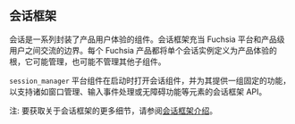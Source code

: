 <!-- ## Session framework -->
## 会话框架

<!-- Sessions are components that encapsulate a product’s user experience. The
session framework serves as a boundary between the Fuchsia platform and the
product-level user interaction. Each Fuchsia product defines a single session
instance as the root of the product experience, which may or may not manage
additional child components. -->
会话是一系列封装了产品用户体验的组件。会话框架充当 Fuchsia 平台和产品级用户之间交流的边界。每个 Fuchsia 产品都将单个会话实例定义为产品体验的根，它可能管理，也可能不管理其他子组件。


<!-- The `session_manager` platform component starts the session component on boot
and offers it a fixed set of capabilities necessary to support the session
framework APIs for elements such as window management, input event handling, or
accessibility. -->
`session_manager` 平台组件在启动时打开会话组件，并为其提供一组固定的功能，以支持诸如窗口管理、输入事件处理或无障碍功能等元素的会话框架 API。

<!-- Note: For more details on the session framework, see
[Introduction to the session framework](/concepts/session/introduction.md). -->
注: 要获取关于会话框架的更多细节，请参阅[会话框架介绍](/concepts/session/introduction.md)。
